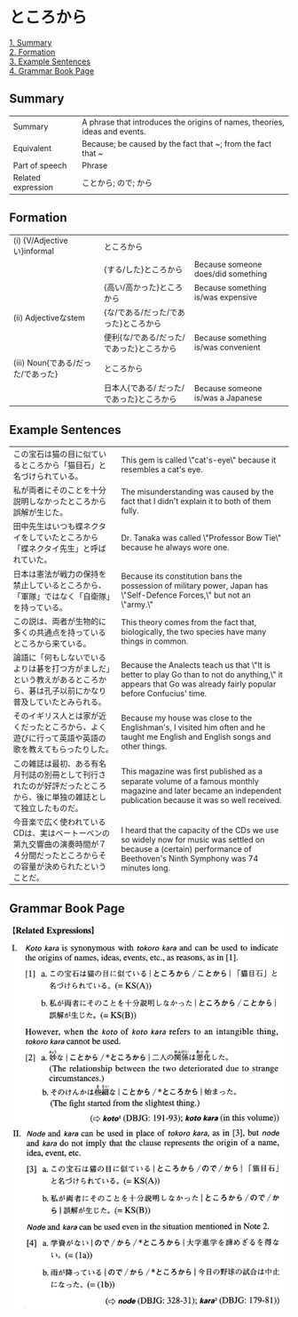 # ところから

[1. Summary](#summary)<br>
[2. Formation](#formation)<br>
[3. Example Sentences](#example-sentences)<br>
[4. Grammar Book Page](#grammar-book-page)<br>


## Summary

<table><tr>   <td>Summary</td>   <td>A phrase that introduces the origins of names, theories, ideas and events.</td></tr><tr>   <td>Equivalent</td>   <td>Because; be caused by the fact that ~; from the fact that ~</td></tr><tr>   <td>Part of speech</td>   <td>Phrase</td></tr><tr>   <td>Related expression</td>   <td>ことから; ので; から</td></tr></table>

## Formation

<table class="table"><tbody><tr class="tr head"><td class="td"><span class="numbers">(i)</span> <span class="bold">{V/Adjectiveい}informal</span></td><td class="td"><span class="concept">ところから</span></td><td class="td"></td></tr><tr class="tr"><td class="td"></td><td class="td"><span>{する/した}</span><span class="concept">ところから</span></td><td class="td"><span>Because someone does/did something</span></td></tr><tr class="tr"><td class="td"></td><td class="td"><span>{高い/高かった}</span><span class="concept">ところから</span></td><td class="td"><span>Because something is/was expensive</span></td></tr><tr class="tr head"><td class="td"><span class="numbers">(ii)</span> <span class="bold">Adjectiveなstem</span></td><td class="td"><span>{な/である/だった/であった}</span><span class="concept">ところから</span></td><td class="td"></td></tr><tr class="tr"><td class="td"></td><td class="td"><span>便利{な/である/だった/であった}</span><span class="concept">ところから</span></td><td class="td"><span>Because something is/was convenient</span></td></tr><tr class="tr head"><td class="td"><span class="numbers">(iii)</span> <span class="bold">Noun{である/だった/であった}</span></td><td class="td"><span class="concept">ところから</span></td><td class="td"></td></tr><tr class="tr"><td class="td"></td><td class="td"><span>日本人{である/ だった/であった}</span><span class="concept">ところから</span></td><td class="td"><span>Because someone is/was a Japanese</span></td></tr></tbody></table>

## Example Sentences

<table><tr>   <td>この宝石は猫の目に似ているところから「猫目石」と名づけられている。</td>   <td>This gem is called \"cat's-eye\" because it resembles a cat's eye.</td></tr><tr>   <td>私が両者にそのことを十分説明しなかったところから誤解が生じた。</td>   <td>The misunderstanding was caused by the fact that I didn't explain it to both of them fully.</td></tr><tr>   <td>田中先生はいつも蝶ネクタイをしていたところから「蝶ネクタイ先生」と呼ばれていた。</td>   <td>Dr. Tanaka was called \"Professor Bow Tie\" because he always wore one.</td></tr><tr>   <td>日本は憲法が戦力の保持を禁止しているところから、「軍隊」ではなく「自衛隊」を持っている。</td>   <td>Because its constitution bans the possession of military power, Japan has \"Self-Defence Forces,\" but not an \"army.\"</td></tr><tr>   <td>この説は、両者が生物的に多くの共通点を持っているところから来ている。</td>   <td>This theory comes from the fact that, biologically, the two species have many things in common.</td></tr><tr>   <td>論語に「何もしないでいるよりは碁を打つ方がましだ」という教えがあるところから、碁は孔子以前にかなり普及していたとみられる。</td>   <td>Because the Analects teach us that \"It is better to play Go than to not do anything,\" it appears that Go was already fairly popular before Confucius' time.</td></tr><tr>   <td>そのイギリス人とは家が近くだったところから、よく遊びに行って英語や英語の歌を教えてもらったりした。</td>   <td>Because my house was close to the Englishman's, I visited him often and he taught me English and English songs and other things.</td></tr><tr>   <td>この雑誌は最初、ある有名月刊誌の別冊として刊行されたのが好評だったところから、後に単独の雑誌として独立したものだ。</td>   <td>This magazine was ﬁrst published as a separate volume of a famous monthly magazine and later became an independent publication because it was so well received.</td></tr><tr>   <td>今音楽で広く使われているCDは、実はベートーベンの第九交響曲の演奏時間が７４分間だったところからその容量が決められたということだ。</td>   <td>I heard that the capacity of the CDs we use so widely now for music was settled on because a (certain) performance of Beethoven's Ninth Symphony was 74 minutes long.</td></tr></table>

## Grammar Book Page

![](../img/Advancedところから.png)

